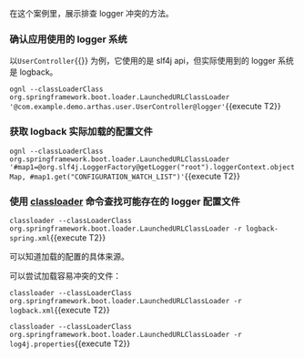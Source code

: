 在这个案例里，展示排查 logger 冲突的方法。

### 确认应用使用的 logger 系统

以`UserController`{{}} 为例，它使用的是 slf4j api，但实际使用到的 logger 系统是 logback。

`ognl --classLoaderClass org.springframework.boot.loader.LaunchedURLClassLoader '@com.example.demo.arthas.user.UserController@logger'`{{execute T2}}

### 获取 logback 实际加载的配置文件

`ognl --classLoaderClass org.springframework.boot.loader.LaunchedURLClassLoader '#map1=@org.slf4j.LoggerFactory@getLogger("root").loggerContext.objectMap, #map1.get("CONFIGURATION_WATCH_LIST")'`{{execute T2}}

### 使用 [classloader](https://arthas.aliyun.com/doc/classloader.html) 命令查找可能存在的 logger 配置文件

`classloader --classLoaderClass org.springframework.boot.loader.LaunchedURLClassLoader -r logback-spring.xml`{{execute T2}}

可以知道加载的配置的具体来源。

可以尝试加载容易冲突的文件：

`classloader --classLoaderClass org.springframework.boot.loader.LaunchedURLClassLoader -r logback.xml`{{execute T2}}

`classloader --classLoaderClass org.springframework.boot.loader.LaunchedURLClassLoader -r log4j.properties`{{execute T2}}
